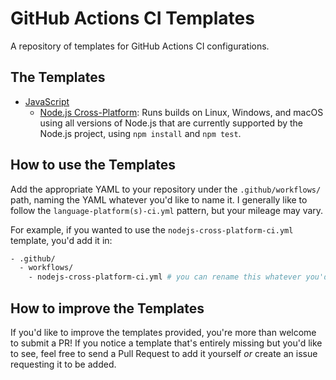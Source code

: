 # GitHub Actions CI Templates

A repository of templates for GitHub Actions CI configurations.

## The Templates

- [JavaScript](./templates/javascript/)
  - [Node.js Cross-Platform](./templates/javascript/nodejs-cross-platform-ci.yml): Runs builds on Linux, Windows, and macOS using all versions of Node.js that are currently supported by the Node.js project, using `npm install` and `npm test`.

## How to use the Templates

Add the appropriate YAML to your repository under the `.github/workflows/` path, naming the YAML whatever you'd like to name it. I generally like to follow the `language-platform(s)-ci.yml` pattern, but your mileage may vary.

For example, if you wanted to use the `nodejs-cross-platform-ci.yml` template, you'd add it in:

```bash
- .github/
  - workflows/
    - nodejs-cross-platform-ci.yml # you can rename this whatever you'd like
```

## How to improve the Templates

If you'd like to improve the templates provided, you're more than welcome to submit a PR! If you notice a template that's entirely missing but you'd like to see, feel free to send a Pull Request to add it yourself _or_ create an issue requesting it to be added.
